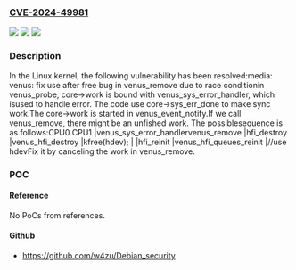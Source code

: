### [CVE-2024-49981](https://cve.mitre.org/cgi-bin/cvename.cgi?name=CVE-2024-49981)
![](https://img.shields.io/static/v1?label=Product&message=Linux&color=blue)
![](https://img.shields.io/static/v1?label=Version&message=af2c3834c8ca%3C%205098b9e63775%20&color=brighgreen)
![](https://img.shields.io/static/v1?label=Vulnerability&message=n%2Fa&color=brighgreen)

### Description

In the Linux kernel, the following vulnerability has been resolved:media: venus: fix use after free bug in venus_remove due to race conditionin venus_probe, core->work is bound with venus_sys_error_handler, which isused to handle error. The code use core->sys_err_done to make sync work.The core->work is started in venus_event_notify.If we call venus_remove, there might be an unfished work. The possiblesequence is as follows:CPU0                  CPU1                     |venus_sys_error_handlervenus_remove         |hfi_destroy	 		 |venus_hfi_destroy	 |kfree(hdev);	     |                     |hfi_reinit					 |venus_hfi_queues_reinit                     |//use hdevFix it by canceling the work in venus_remove.

### POC

#### Reference
No PoCs from references.

#### Github
- https://github.com/w4zu/Debian_security

